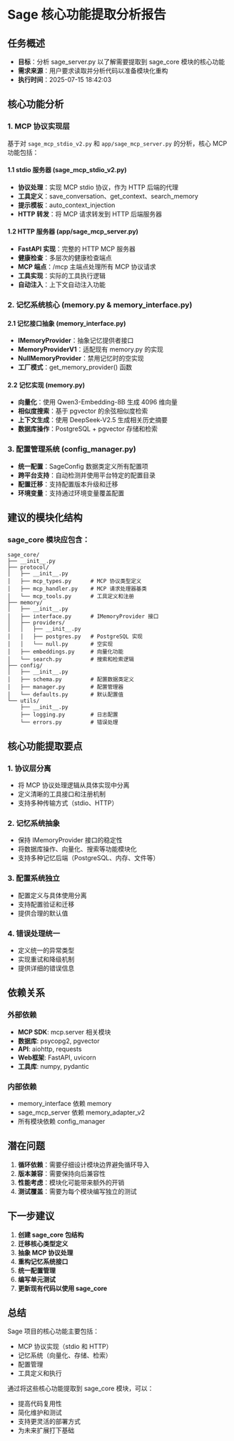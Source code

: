 # Sage 核心功能提取分析报告

## 任务概述
- **目标**：分析 sage_server.py 以了解需要提取到 sage_core 模块的核心功能
- **需求来源**：用户要求读取并分析代码以准备模块化重构
- **执行时间**：2025-07-15 18:42:03

## 核心功能分析

### 1. MCP 协议实现层
基于对 `sage_mcp_stdio_v2.py` 和 `app/sage_mcp_server.py` 的分析，核心 MCP 功能包括：

#### 1.1 stdio 服务器 (sage_mcp_stdio_v2.py)
- **协议处理**：实现 MCP stdio 协议，作为 HTTP 后端的代理
- **工具定义**：save_conversation、get_context、search_memory
- **提示模板**：auto_context_injection
- **HTTP 转发**：将 MCP 请求转发到 HTTP 后端服务器

#### 1.2 HTTP 服务器 (app/sage_mcp_server.py)
- **FastAPI 实现**：完整的 HTTP MCP 服务器
- **健康检查**：多层次的健康检查端点
- **MCP 端点**：/mcp 主端点处理所有 MCP 协议请求
- **工具实现**：实际的工具执行逻辑
- **自动注入**：上下文自动注入功能

### 2. 记忆系统核心 (memory.py & memory_interface.py)

#### 2.1 记忆接口抽象 (memory_interface.py)
- **IMemoryProvider**：抽象记忆提供者接口
- **MemoryProviderV1**：适配现有 memory.py 的实现
- **NullMemoryProvider**：禁用记忆时的空实现
- **工厂模式**：get_memory_provider() 函数

#### 2.2 记忆实现 (memory.py)
- **向量化**：使用 Qwen3-Embedding-8B 生成 4096 维向量
- **相似度搜索**：基于 pgvector 的余弦相似度检索
- **上下文生成**：使用 DeepSeek-V2.5 生成相关历史摘要
- **数据库操作**：PostgreSQL + pgvector 存储和检索

### 3. 配置管理系统 (config_manager.py)
- **统一配置**：SageConfig 数据类定义所有配置项
- **跨平台支持**：自动检测并使用平台特定的配置目录
- **配置迁移**：支持配置版本升级和迁移
- **环境变量**：支持通过环境变量覆盖配置

## 建议的模块化结构

### sage_core 模块应包含：

```
sage_core/
├── __init__.py
├── protocol/
│   ├── __init__.py
│   ├── mcp_types.py      # MCP 协议类型定义
│   ├── mcp_handler.py    # MCP 请求处理器基类
│   └── mcp_tools.py      # 工具定义和注册
├── memory/
│   ├── __init__.py
│   ├── interface.py      # IMemoryProvider 接口
│   ├── providers/
│   │   ├── __init__.py
│   │   ├── postgres.py   # PostgreSQL 实现
│   │   └── null.py       # 空实现
│   ├── embeddings.py     # 向量化功能
│   └── search.py         # 搜索和检索逻辑
├── config/
│   ├── __init__.py
│   ├── schema.py         # 配置数据类定义
│   ├── manager.py        # 配置管理器
│   └── defaults.py       # 默认配置值
└── utils/
    ├── __init__.py
    ├── logging.py        # 日志配置
    └── errors.py         # 错误处理
```

## 核心功能提取要点

### 1. 协议层分离
- 将 MCP 协议处理逻辑从具体实现中分离
- 定义清晰的工具接口和注册机制
- 支持多种传输方式（stdio、HTTP）

### 2. 记忆系统抽象
- 保持 IMemoryProvider 接口的稳定性
- 将数据库操作、向量化、搜索等功能模块化
- 支持多种记忆后端（PostgreSQL、内存、文件等）

### 3. 配置系统独立
- 配置定义与具体使用分离
- 支持配置验证和迁移
- 提供合理的默认值

### 4. 错误处理统一
- 定义统一的异常类型
- 实现重试和降级机制
- 提供详细的错误信息

## 依赖关系

### 外部依赖
- **MCP SDK**: mcp.server 相关模块
- **数据库**: psycopg2, pgvector
- **API**: aiohttp, requests
- **Web框架**: FastAPI, uvicorn
- **工具库**: numpy, pydantic

### 内部依赖
- memory_interface 依赖 memory
- sage_mcp_server 依赖 memory_adapter_v2
- 所有模块依赖 config_manager

## 潜在问题

1. **循环依赖**：需要仔细设计模块边界避免循环导入
2. **版本兼容**：需要保持向后兼容性
3. **性能考虑**：模块化可能带来额外的开销
4. **测试覆盖**：需要为每个模块编写独立的测试

## 下一步建议

1. **创建 sage_core 包结构**
2. **迁移核心类型定义**
3. **抽象 MCP 协议处理**
4. **重构记忆系统接口**
5. **统一配置管理**
6. **编写单元测试**
7. **更新现有代码以使用 sage_core**

## 总结

Sage 项目的核心功能主要包括：
- MCP 协议实现（stdio 和 HTTP）
- 记忆系统（向量化、存储、检索）
- 配置管理
- 工具定义和执行

通过将这些核心功能提取到 sage_core 模块，可以：
- 提高代码复用性
- 简化维护和测试
- 支持更灵活的部署方式
- 为未来扩展打下基础